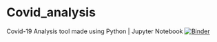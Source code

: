 # Covid_analysis
Covid-19 Analysis tool made using Python | Jupyter Notebook
[![Binder](https://mybinder.org/badge_logo.svg)](https://mybinder.org/v2/gh/prajeetkalchuri/Covid_analysis.git/master)
